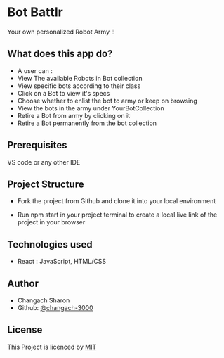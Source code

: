 # Bot Battlr
Your own personalized Robot Army !!
## What does this app do?
- A user can :
- View The available Robots in Bot collection
- View specific bots according to their class
- Click on a Bot to view it's specs
- Choose whether to enlist the bot to army or keep on browsing
- View the bots in the army under YourBotCollection
- Retire a  Bot from army by clicking on it
- Retire a Bot permanently from the bot collection

## Prerequisites
VS code or any other IDE


## Project Structure
- Fork the project from Github and clone it into your local environment

- Run npm start in your project terminal to create a local live link of the project in your browser 

## Technologies used
- React : JavaScript, HTML/CSS

## Author
- Changach Sharon
- Github: [@changach-3000](https://github.com/changach-3000)

## License
This Project is licenced by [MIT](https://choosealicense.com/licenses/mit/)
